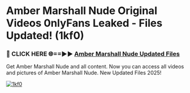# Amber Marshall Nude Original Videos 0nlyFans Leaked - Files Updated! (1kf0)

<h3>🔴 CLICK HERE 🌐==►► <a href="https://tinyurl.com/5h6xmrr3" rel="nofollow">Amber Marshall Nude Updated Files</a></h3>

Get Amber Marshall Nude and all content. Now you can access all videos and pictures of Amber Marshall Nude. New Updated Files 2025!

[![1kf0](https://i.imgur.com/KVD873Z.gif)](https://tinyurl.com/5h6xmrr3)
